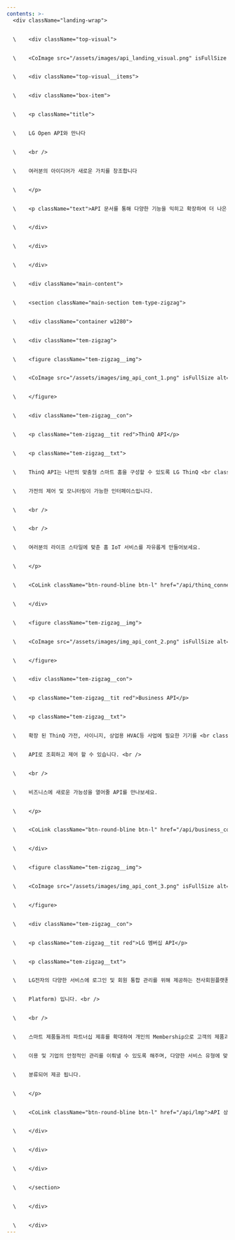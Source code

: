 ```yaml
---
contents: >-
  <div className="landing-wrap">


  \    <div className="top-visual">


  \    <CoImage src="/assets/images/api_landing_visual.png" isFullSize alt="배경" className="visual-bg" />


  \    <div className="top-visual__items">


  \    <div className="box-item">


  \    <p className="title">


  \    LG Open API와 만나다


  \    <br />


  \    여러분의 아이디어가 새로운 가치를 창조합니다


  \    </p>


  \    <p className="text">API 문서를 통해 다양한 기능을 익히고 확장하여 더 나은 서비스를 제공하세요.</p>


  \    </div>


  \    </div>


  \    </div>


  \    <div className="main-content">


  \    <section className="main-section tem-type-zigzag">


  \    <div className="container w1280">


  \    <div className="tem-zigzag">


  \    <figure className="tem-zigzag__img">


  \    <CoImage src="/assets/images/img_api_cont_1.png" isFullSize alt="Business Connect" />


  \    </figure>


  \    <div className="tem-zigzag__con">


  \    <p className="tem-zigzag__tit red">ThinQ API</p>


  \    <p className="tem-zigzag__txt">


  \    ThinQ API는 나만의 맞춤형 스마트 홈을 구성할 수 있도록 LG ThinQ <br class="pc" />


  \    가전의 제어 및 모니터링이 가능한 인터페이스입니다.


  \    <br />


  \    <br />


  \    여러분의 라이프 스타일에 맞춘 홈 IoT 서비스를 자유롭게 만들어보세요.


  \    </p>


  \    <CoLink className="btn-round-bline btn-l" href="/api/thinq_connect">API 상세 보기</CoLink>


  \    </div>


  \    <figure className="tem-zigzag__img">


  \    <CoImage src="/assets/images/img_api_cont_2.png" isFullSize alt="Home Appliance" />


  \    </figure>


  \    <div className="tem-zigzag__con">


  \    <p className="tem-zigzag__tit red">Business API</p>


  \    <p className="tem-zigzag__txt">


  \    확장 된 ThinQ 가전, 사이니지, 상업용 HVAC등 사업에 필요한 기기를 <br class="pc" />


  \    API로 조회하고 제어 할 수 있습니다. <br />


  \    <br />


  \    비즈니스에 새로운 가능성을 열어줄 API를 만나보세요.


  \    </p>


  \    <CoLink className="btn-round-bline btn-l" href="/api/business_connect">API 상세 보기</CoLink>


  \    </div>


  \    <figure className="tem-zigzag__img">


  \    <CoImage src="/assets/images/img_api_cont_3.png" isFullSize alt="LMP" />


  \    </figure>


  \    <div className="tem-zigzag__con">


  \    <p className="tem-zigzag__tit red">LG 멤버십 API</p>


  \    <p className="tem-zigzag__txt">


  \    LG전자의 다양한 서비스에 로그인 및 회원 통합 관리를 위해 제공하는 전사회원플랫폼 (LGE Members


  \    Platform) 입니다. <br />


  \    <br />


  \    스마트 제품들과의 파트너십 제휴를 확대하여 개인의 Membership으로 고객의 제품과 서비스의 효율적인


  \    이용 및 기업의 안정적인 관리를 이뤄낼 수 있도록 해주며, 다양한 서비스 유형에 맞게 아래의 플랫폼으로


  \    분류되어 제공 됩니다.


  \    </p>


  \    <CoLink className="btn-round-bline btn-l" href="/api/lmp">API 상세 보기</CoLink>


  \    </div>


  \    </div>


  \    </div>


  \    </section>


  \    </div>


  \    </div>
---
```

